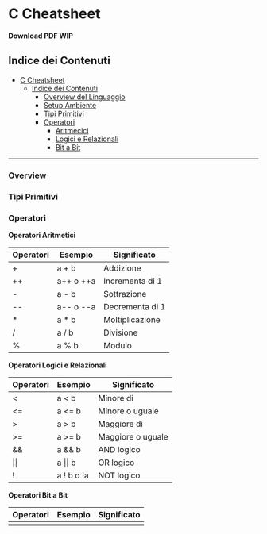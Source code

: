 # C Cheatsheet
**Download PDF WIP**

## Indice dei Contenuti

- [C Cheatsheet](#c-cheatsheet)
  - [Indice dei Contenuti](#indice-dei-contenuti)
    - [Overview del Linguaggio](#overview) 
    - [Setup Ambiente](#setup-ambiente)
    - [Tipi Primitivi](#tipi-primitivi)
    - [Operatori](#operatori)
      - [Aritmecici](#operatori-aritmetici)
      - [Logici e Relazionali](#operatori-logici-e-relazionali)
      - [Bit a Bit](#operatori-bit-a-bit)

---

### Overview

### Tipi Primitivi

### Operatori

**Operatori Aritmetici**

| Operatori | Esempio   | Significato        |
| --------- | --------- | ------------------ |
| +         | a + b     | Addizione          |
| ++        | a++ o ++a | Incrementa di 1    |
| -         | a - b     | Sottrazione        |
| --        | a-- o --a | Decrementa di 1    |
| *         | a * b     | Moltiplicazione    |
| /         | a / b     | Divisione          |
| %         | a % b     | Modulo             |

**Operatori Logici e Relazionali**

| Operatori | Esempio   | Significato        |
| --------- | --------- | ------------------ |
| <         | a < b     | Minore di          |
| <=        | a <= b    | Minore o uguale    |
| >         | a > b     | Maggiore di        |
| >=        | a >= b    | Maggiore o uguale  |
| &&        | a && b    | AND logico         |
| &#124;&#124; | a &#124;&#124; b | OR logico  |
| !            | a ! b o !a       | NOT logico |

**Operatori Bit a Bit**

| Operatori | Esempio   | Significato        |
| --------- | --------- | ------------------ |
|  |  |  |

